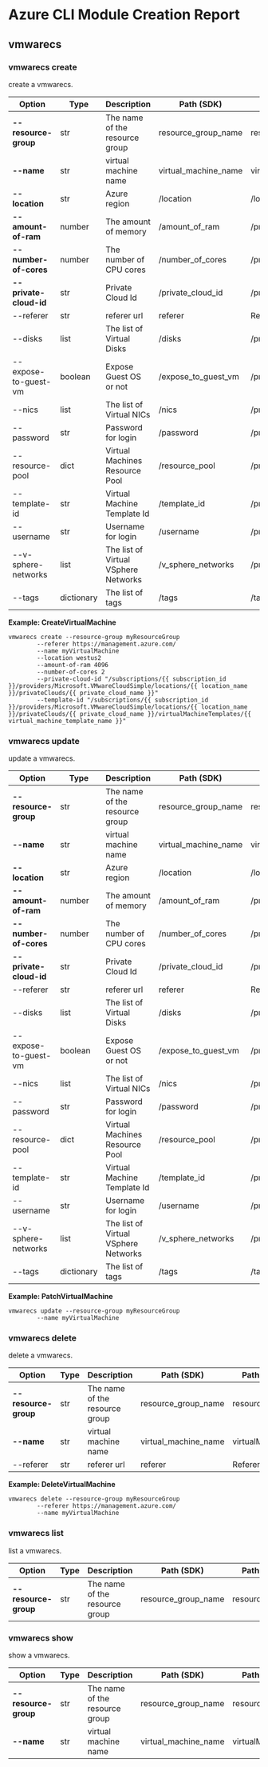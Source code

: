 # Azure CLI Module Creation Report

## vmwarecs

### vmwarecs create

create a vmwarecs.

|Option|Type|Description|Path (SDK)|Path (swagger)|
|------|----|-----------|----------|--------------|
|**--resource-group**|str|The name of the resource group|resource_group_name|resourceGroupName|
|**--name**|str|virtual machine name|virtual_machine_name|virtualMachineName|
|**--location**|str|Azure region|/location|/location|
|**--amount-of-ram**|number|The amount of memory|/amount_of_ram|/properties/amountOfRam|
|**--number-of-cores**|number|The number of CPU cores|/number_of_cores|/properties/numberOfCores|
|**--private-cloud-id**|str|Private Cloud Id|/private_cloud_id|/properties/privateCloudId|
|--referer|str|referer url|referer|Referer|
|--disks|list|The list of Virtual Disks|/disks|/properties/disks|
|--expose-to-guest-vm|boolean|Expose Guest OS or not|/expose_to_guest_vm|/properties/exposeToGuestVM|
|--nics|list|The list of Virtual NICs|/nics|/properties/nics|
|--password|str|Password for login|/password|/properties/password|
|--resource-pool|dict|Virtual Machines Resource Pool|/resource_pool|/properties/resourcePool|
|--template-id|str|Virtual Machine Template Id|/template_id|/properties/templateId|
|--username|str|Username for login|/username|/properties/username|
|--v-sphere-networks|list|The list of Virtual VSphere Networks|/v_sphere_networks|/properties/vSphereNetworks|
|--tags|dictionary|The list of tags|/tags|/tags|

**Example: CreateVirtualMachine**

```
vmwarecs create --resource-group myResourceGroup
        --referer https://management.azure.com/
        --name myVirtualMachine
        --location westus2
        --amount-of-ram 4096
        --number-of-cores 2
        --private-cloud-id "/subscriptions/{{ subscription_id }}/providers/Microsoft.VMwareCloudSimple/locations/{{ location_name }}/privateClouds/{{ private_cloud_name }}"
        --template-id "/subscriptions/{{ subscription_id }}/providers/Microsoft.VMwareCloudSimple/locations/{{ location_name }}/privateClouds/{{ private_cloud_name }}/virtualMachineTemplates/{{ virtual_machine_template_name }}"
```
### vmwarecs update

update a vmwarecs.

|Option|Type|Description|Path (SDK)|Path (swagger)|
|------|----|-----------|----------|--------------|
|**--resource-group**|str|The name of the resource group|resource_group_name|resourceGroupName|
|**--name**|str|virtual machine name|virtual_machine_name|virtualMachineName|
|**--location**|str|Azure region|/location|/location|
|**--amount-of-ram**|number|The amount of memory|/amount_of_ram|/properties/amountOfRam|
|**--number-of-cores**|number|The number of CPU cores|/number_of_cores|/properties/numberOfCores|
|**--private-cloud-id**|str|Private Cloud Id|/private_cloud_id|/properties/privateCloudId|
|--referer|str|referer url|referer|Referer|
|--disks|list|The list of Virtual Disks|/disks|/properties/disks|
|--expose-to-guest-vm|boolean|Expose Guest OS or not|/expose_to_guest_vm|/properties/exposeToGuestVM|
|--nics|list|The list of Virtual NICs|/nics|/properties/nics|
|--password|str|Password for login|/password|/properties/password|
|--resource-pool|dict|Virtual Machines Resource Pool|/resource_pool|/properties/resourcePool|
|--template-id|str|Virtual Machine Template Id|/template_id|/properties/templateId|
|--username|str|Username for login|/username|/properties/username|
|--v-sphere-networks|list|The list of Virtual VSphere Networks|/v_sphere_networks|/properties/vSphereNetworks|
|--tags|dictionary|The list of tags|/tags|/tags|

**Example: PatchVirtualMachine**

```
vmwarecs update --resource-group myResourceGroup
        --name myVirtualMachine
```
### vmwarecs delete

delete a vmwarecs.

|Option|Type|Description|Path (SDK)|Path (swagger)|
|------|----|-----------|----------|--------------|
|**--resource-group**|str|The name of the resource group|resource_group_name|resourceGroupName|
|**--name**|str|virtual machine name|virtual_machine_name|virtualMachineName|
|--referer|str|referer url|referer|Referer|

**Example: DeleteVirtualMachine**

```
vmwarecs delete --resource-group myResourceGroup
        --referer https://management.azure.com/
        --name myVirtualMachine
```
### vmwarecs list

list a vmwarecs.

|Option|Type|Description|Path (SDK)|Path (swagger)|
|------|----|-----------|----------|--------------|
|**--resource-group**|str|The name of the resource group|resource_group_name|resourceGroupName|
### vmwarecs show

show a vmwarecs.

|Option|Type|Description|Path (SDK)|Path (swagger)|
|------|----|-----------|----------|--------------|
|**--resource-group**|str|The name of the resource group|resource_group_name|resourceGroupName|
|**--name**|str|virtual machine name|virtual_machine_name|virtualMachineName|